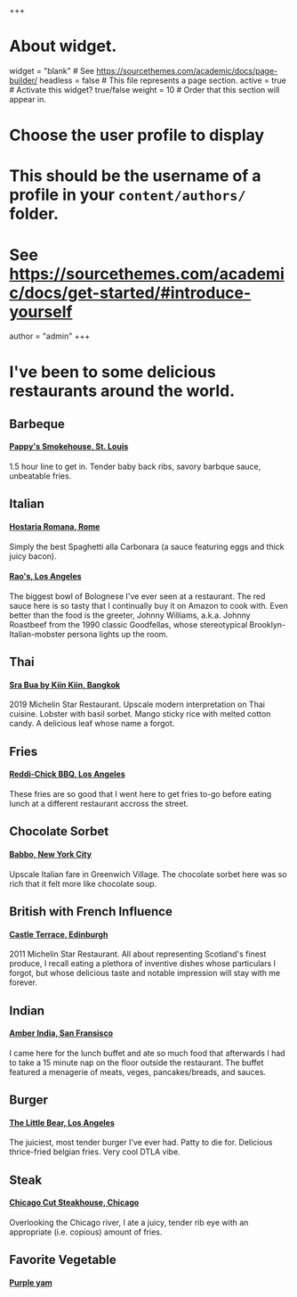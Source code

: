 +++
# About widget.
widget = "blank"  # See https://sourcethemes.com/academic/docs/page-builder/
headless = false  # This file represents a page section.
active = true  # Activate this widget? true/false
weight = 10  # Order that this section will appear in.

# Choose the user profile to display
# This should be the username of a profile in your `content/authors/` folder.
# See https://sourcethemes.com/academic/docs/get-started/#introduce-yourself
author = "admin"
+++

# I've been to some delicious restaurants around the world.

## **Barbeque**

#### [Pappy's Smokehouse, St. Louis](https://www.pappyssmokehouse.com)

1.5 hour line to get in. Tender baby back ribs, savory barbque sauce, unbeatable fries.

## **Italian**

#### [Hostaria Romana, Rome](http://www.hostariaromana.it)

Simply the best Spaghetti alla Carbonara (a sauce featuring eggs and thick juicy bacon).

#### [Rao's, Los Angeles](http://www.raosrestaurants.com/our_story.html)

The biggest bowl of Bolognese I've ever seen at a restaurant. The red sauce here is so tasty that I continually buy it on Amazon to cook with. Even better than the food is the greeter, Johnny Williams, a.k.a. Johnny Roastbeef from the 1990 classic Goodfellas, whose stereotypical Brooklyn-Italian-mobster persona lights up the room.

## **Thai**

#### [Sra Bua by Kiin Kiin, Bangkok](http://www.srabuabykiinkiin.com/en)

2019 Michelin Star Restaurant. Upscale modern interpretation on Thai cuisine. Lobster with basil sorbet. Mango sticky rice with melted cotton candy. A delicious leaf whose name a forgot.

## **Fries**

#### [Reddi-Chick BBQ, Los Angeles](https://reddichickbbq.com)

These fries are so good that I went here to get fries to-go before eating lunch at a different restaurant accross the street.

## **Chocolate Sorbet**

#### [Babbo, New York City](https://www.babbonyc.com)

Upscale Italian fare in Greenwich Village. The chocolate sorbet here was so rich that it felt more like chocolate soup.

## **British with French Influence**

#### [Castle Terrace, Edinburgh](https://castleterracerestaurant.com)

2011 Michelin Star Restaurant. All about representing Scotland's finest produce, I recall eating a plethora of inventive dishes whose particulars I forgot, but whose delicious taste and notable impression will stay with me forever.

## **Indian**

#### [Amber India, San Fransisco](https://www.amber-india.com/location/san-francisco/)

I came here for the lunch buffet and ate so much food that afterwards I had to take a 15 minute nap on the floor outside the restaurant. The buffet featured a menagerie of meats, veges, pancakes/breads, and sauces.

## **Burger**

#### [The Little Bear, Los Angeles](https://littlebearla.com)

The juiciest, most tender burger I've ever had. Patty to die for. Delicious thrice-fried belgian fries. Very cool DTLA vibe.

## **Steak**

#### [Chicago Cut Steakhouse, Chicago](http://www.chicagocutsteakhouse.com)

Overlooking the Chicago river, I ate a juicy, tender rib eye with an appropriate (i.e. copious) amount of fries.

## **Favorite Vegetable**

#### [Purple yam](https://en.wikipedia.org/wiki/Dioscorea_alata)

